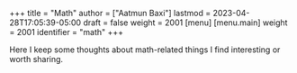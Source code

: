 +++
title = "Math"
author = ["Aatmun Baxi"]
lastmod = 2023-04-28T17:05:39-05:00
draft = false
weight = 2001
[menu]
  [menu.main]
    weight = 2001
    identifier = "math"
+++

Here I keep some thoughts about math-related things I find interesting or worth sharing.
